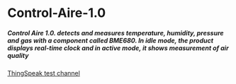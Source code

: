 # Control-Aire-1.0

#####  Control Aire 1.0. detects and measures temperature, humidity, pressure and gas with a component called BME680. In idle mode, the product displays real-time clock and in active mode, it shows measurement of air quality #####







[ThingSpeak test channel](https://thingspeak.com/channels/1223435/private_show "ThingSpeak test channel")


